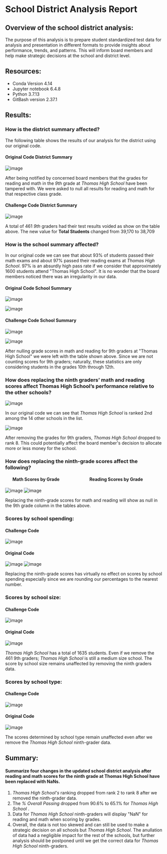 # School District Analysis Report

## Overview of the school district analysis:
The purpose of this analysis is to prepare student standardized test data for analysis and presentation in different formats to provide insights about performance, trends, and patterns. This will inform board members and help make strategic decisions at the school and district level. 

## Resources:
- Conda Version 4.14
- Jupyter notebook 6.4.8
- Python 3.7.13
- GitBash version 2.37.1

## Results:
### How is the district summary affected?
The following table shows the results of our analysis for the district using our original code.
#### Original Code District Summary
![image](https://user-images.githubusercontent.com/110706169/189073645-4cd7fb5a-9aca-40bf-b4d0-2f795d4e9124.png)

After being notified by concerned board members that the grades for reading and math in the *9th* grade  at *Thomas High School* have been tampered with. We were asked to null all results for reading and math for that respective class grade.

#### Challenge Code District Summary
![image](https://user-images.githubusercontent.com/110706169/189073441-65421228-1093-41a5-8666-410ce1fdc789.png)

A total of 461 *9th* graders had their test results voided as show on the table above. The new value for **Total Students** changed from 39,170 to 38,709

### How is the school summary affected?
In our original code we can see that about 93% of students passed their math exams and about 97% passed their reading exams at *Thomas High School*. 97% is an absurdly high pass rate if we consider that approximately 1600 students attend "Thomas High School". It is no wonder that the board members noticed there was an irregularity in our data.
#### Original Code School Summary
![image](https://user-images.githubusercontent.com/110706169/189081044-80e387f1-e5f3-4833-a8c3-702aa863555b.png)

![image](https://user-images.githubusercontent.com/110706169/189080479-b215279c-1cb4-4337-892f-050ecd5188b0.png)


#### Challenge Code School Summary
![image](https://user-images.githubusercontent.com/110706169/189081106-abb2636c-10e9-49f7-9916-38aca7932555.png)

![image](https://user-images.githubusercontent.com/110706169/189080118-1c4906ab-4e6d-4ca4-be61-62728cbcd7e2.png)

After nulling grade scores in math and reading for 9th graders at "Thomas High School" we were left with the table shown above. Since we are not counting scores for 9th graders; naturally, these statistics are only considering students in the grades 10th through 12th.

### How does replacing the ninth graders’ math and reading scores affect Thomas High School’s performance relative to the other schools?
![image](https://user-images.githubusercontent.com/110706169/189089450-7ab66c7c-05b4-4b1f-b2ff-690b502bd1c1.png)

In our original code we can see that *Thomas High School* is ranked 2nd among the 14 other schools in the list. 

![image](https://user-images.githubusercontent.com/110706169/189093160-64e29fd2-b671-4cce-a26b-023a6a3d39c6.png)

After removing the grades for 9th graders, *Thomas High School* dropped to rank 8. This could potentially affect the board member's decision to allocate more or less money for the school.

### How does replacing the ninth-grade scores affect the following?
   ####  &nbsp;&nbsp;&nbsp;&nbsp;&nbsp;&nbsp; Math Scores by Grade &nbsp;&nbsp;&nbsp;&nbsp;&nbsp;&nbsp;&nbsp;&nbsp;&nbsp;&nbsp;&nbsp;&nbsp;&nbsp;&nbsp;&nbsp;&nbsp;&nbsp;&nbsp;&nbsp;&nbsp;&nbsp;&nbsp;&nbsp;&nbsp;&nbsp;&nbsp;&nbsp;&nbsp;Reading Scores by Grade
![image](https://user-images.githubusercontent.com/110706169/189098182-b3cb42fb-8318-4c90-b752-965042c019fc.png) ![image](https://user-images.githubusercontent.com/110706169/189099415-bebc1c86-d332-4b8d-ab9f-dfa47eabbe3a.png)

 Replacing the ninth-grade scores for math and reading will show as null in the 9th grade column in the tables above.

 ### Scores by school spending:
 #### Challenge Code
 ![image](https://user-images.githubusercontent.com/110706169/189101204-ffceeb62-8de9-404e-9b96-457e6bc01a44.png) 
 
 #### Original Code
![image](https://user-images.githubusercontent.com/110706169/189102386-76411f8d-3e4f-41ad-9682-96e755eb9cba.png) ![image](https://user-images.githubusercontent.com/110706169/189104578-7a8f1662-2ef2-435f-b3e9-3f0f8ccba9a3.png)

  Replacing the ninth-grade scores has virtually no effect on scores by school spending especially since we are rounding our percentages to the nearest number.
 ### Scores by school size:
 #### Challenge Code
![image](https://user-images.githubusercontent.com/110706169/189106417-ca1b0221-dcaf-4448-9841-9c0ad5665703.png)
 #### Original Code
![image](https://user-images.githubusercontent.com/110706169/189106290-dbc8e736-f489-4025-9c44-4bd7e7b5616f.png)

*Thomas High School* has a total of 1635 students. Even if we remove the 461 9th graders; *Thomas High School* is still a medium size school. The score by school size remains unaffected by removing the ninth graders data.
 ### Scores by school type:
 #### Challenge Code
 ![image](https://user-images.githubusercontent.com/110706169/189107421-32fe1350-87d2-4002-8dc0-f8bef6d6084a.png)

 #### Original Code
 ![image](https://user-images.githubusercontent.com/110706169/189107565-feac5ce5-5916-4698-9c96-3dba1acf6a99.png)

The scores determined by school type remain unaffected even after we remove the *Thomas High School* ninth-grader data.
## Summary:
#### Summarize four changes in the updated school district analysis after reading and math scores for the ninth grade at Thomas High School have been replaced with NaNs.

1. *Thomas High School's* ranking dropped from rank 2 to rank 8 after we removed the ninth-grader data.
2. The *% Overall Passing* dropped from 90.6% to 65.1% for *Thomas High School* .
3. Data for *Thomas High School* ninth-graders will display "NaN" for reading and math when scoring by grades.
4. Overall, the data is not too skewed and can still be used to make a strategic decision on all schools but *Thomas High School*. The anullation of data had a negligible impact for the rest of the schools, but further analysis should be postponed until we get the correct data for *Thomas High School* ninth-graders.
